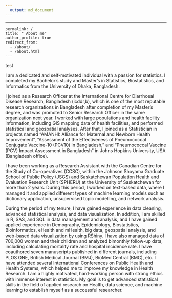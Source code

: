 ```yaml
---
  output: md_document
---
```

---

```
permalink: /
title: " About me"
author_profile: true
redirect_from: 
  - /about/
  - /about.html
---

```


test

I am a dedicated and self-motivated individual with a passion for statistics. I completed my Bachelor’s study and Master’s in Statistics, Biostatistics, and Informatics from the University of Dhaka, Bangladesh. 

I joined as a Research Officer at the International Centre for Diarrhoeal Disease Research, Bangladesh (icddr,b), which is one of the most reputable research organizations in Bangladesh after completion of my Master’s degree, and was promoted to Senior Research Officer in the same organization next year. I worked with large populations and health facility information, including GIS mapping data of health facilities, and performed statistical and geospatial analyses. After that, I joined as a Statistician in projects named “AMANHI: Alliance for Maternal and Newborn Health Improvement”, “Assessment of the Effectiveness of Pneumococcal Conjugate Vaccine-10 (PCV10) in Bangladesh,” and “Pneumococcal Vaccine (PCV) Impact Assessment in Bangladesh” in Johns Hopkins University, USA (Bangladesh office). 

I have been working as a Research Assistant with the Canadian Centre for the Study of Co-operatives (CCSC), within the Johnson Shoyama Graduate School of Public Policy (JSGS) and Saskatchewan Population Health and Evaluation Research Unit (SPHERU) at the University of Saskatchewan for more than 2 years. During this period, I worked on text-based data, where I managed it and applied different types of machine learning models such as dictionary application, unsupervised topic modelling, and network analysis. 

During the period of my tenure, I have gained experience in data cleaning, advanced statistical analysis, and data visualization. In addition, I am skilled in R, SAS, and SQL in data management and analysis, and I have gained applied experience in Demography, Epidemiology, Biostatistics, Bioinformatics, eHealth and mHealth, big data, geospatial analysis, and web-based data visualization by using RShiny. I have also managed data of 700,000 women and their children and analyzed bimonthly follow-up data, including calculating mortality rate and hospital incidence rate. I have coauthored seven manuscripts published in different journals, including PLOS ONE, British Medical Journal (BMJ), BioMed Central (BMC), etc. I have attended several International Conferences on Public Health and Health Systems, which helped me to improve my knowledge in Health Research.
I am a highly motivated, hard-working person with strong ethics with immense interest in statistics. My goal is to get advanced statistical skills in the field of applied research on Health, data science, and machine learning to establish myself as a successful researcher.
